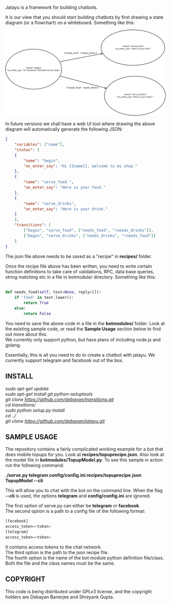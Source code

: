 Jatayu is a framework for building chatbots. 

It is our view that you should start building chatbots by first drawing a state diagram (or a flowchart) on a whiteboard. Something like this:  

![Alt text](diagrams/stateexample.png?raw=true "State Diagram")  

In future versions we shall have a web UI tool where drawing the above diagram will automatically generate the following JSON:  

```json
{
	"variables": ["name"],
	"states": [
	{
		"name": "begin",
		"on_enter_say": "Hi {{name}}, welcome to my shop."
	}, 
	{
		"name": "serve_food ",
		"on_enter_say": "Here is your food."
	}, 
	{
		"name": "serve_drinks",
		"on_enter_say": "Here is your drink."
	}
	],
	"transitions": [
		["begin", "serve_food", ["needs_food", "!needs_drinks"]],
		["begin", "serve_drinks", ["needs_drinks", "!needs_food"]]
	]
}
```  

The json file above needs to be saved as a "recipe" in **recipes/** folder.

Once the recipe file above has been written, you need to write certain function definitions to take care of validations, RPC, data base queries, string matching etc in a file in botmodule/ directory. Something like this:

```python

def needs_food(self, text=None, reply=[]):
    if 'food' in text.lower():
        return True
    else:
        return False

```
You need to save the above code in a file in the **botmodules/** folder. Look at the existing sample code, or read the **Sample Usage** section below to find out more about this.  
We currently only support python, but have plans of including node.js and golang.

Essentially, this is all you need to do to create a chatbot with jatayu.  We currently support telegram and facebook out of the box.

INSTALL
-------

*sudo apt-get update*  
*sudo apt-get install git python-setuptools*  
*git clone https://github.com/debayan/transitions.git*  
*cd transitions/*  
*sudo python setup.py install*  
*cd ../*  
*git clone https://github.com/debayan/jatayu.git*  


SAMPLE USAGE
------------  

The repository contains a fairly complicated working example for a bot that does mobile topups for you.  Look at **recipes/topuprecipe.json**. Also look at the model file in **botmodules/TopupModel.py**. To see this sample in action run the following command:  

**./serve.py telegram config/config.ini recipes/topuprecipe.json TopupModel --cli**  

This will allow you to chat with the bot on the command line. When the flag **--cli** is used, the options **telegram** and **config/config.ini** are ignored.

The first option of serve.py can either be **telegram** or **facebook**.  
The second option is a path to a config file of the following format:  

```python
[facebook]
access_token=<token>
[telegram]
access_token=<token>
```
It contains access tokens to the chat network.  
The third option is the path to the json recipe file.  
The fourth option is the name of the bot module python definition file/class. Both the file and the class names must be the same.

COPYRIGHT
---------

This code is being distributed under GPLv3 license, and the copyright holders are Debayan Banerjee and Shreyank Gupta.



